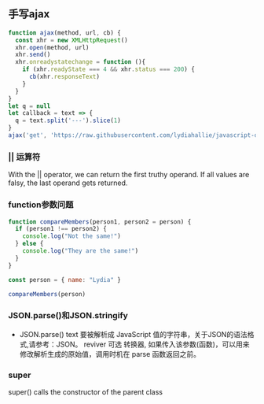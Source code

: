 ## 手写ajax
```js
function ajax(method, url, cb) {
  const xhr = new XMLHttpRequest()
  xhr.open(method, url)
  xhr.send()
  xhr.onreadystatechange = function (){
    if (xhr.readyState === 4 && xhr.status === 200) {
      cb(xhr.responseText)
    }
  }
}
let q = null
let callback = text => {
  q = text.split('---').slice(1)
}
ajax('get', 'https://raw.githubusercontent.com/lydiahallie/javascript-questions/master/zh-CN/README-zh_CN.md', callback)
```

### || 运算符
With the || operator, we can return the first truthy operand. If all values are falsy, the last operand gets returned.

### function参数问题
```js
function compareMembers(person1, person2 = person) {
  if (person1 !== person2) {
    console.log("Not the same!")
  } else {
    console.log("They are the same!")
  }
}

const person = { name: "Lydia" }

compareMembers(person)
```

### JSON.parse()和JSON.stringify
- JSON.parse()
text
要被解析成 JavaScript 值的字符串，关于JSON的语法格式,请参考：JSON。
reviver 可选
转换器, 如果传入该参数(函数)，可以用来修改解析生成的原始值，调用时机在 parse 函数返回之前。

### super
super() calls the constructor of the parent class